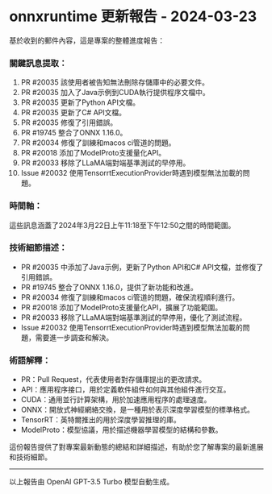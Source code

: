 # onnxruntime 更新報告 - 2024-03-23

基於收到的郵件內容，這是專案的整體進度報告：

### 關鍵訊息提取：
1. PR #20035 該使用者被告知無法刪除存儲庫中的必要文件。
2. PR #20035 加入了Java示例到CUDA執行提供程序文檔中。
3. PR #20035 更新了Python API文檔。
4. PR #20035 更新了C# API文檔。
5. PR #20035 修復了引用錯誤。
6. PR #19745 整合了ONNX 1.16.0。
7. PR #20034 修復了訓練和macos ci管道的問題。
8. PR #20018 添加了ModelProto支援量化API。
9. PR #20033 移除了LLaMA端對端基準測試的早停用。
10. Issue #20032 使用TensorrtExecutionProvider時遇到模型無法加載的問題。

### 時間軸：
這些訊息涵蓋了2024年3月22日上午11:18至下午12:50之間的時間範圍。

### 技術細節描述：
- PR #20035 中添加了Java示例，更新了Python API和C# API文檔，並修復了引用錯誤。
- PR #19745 整合了ONNX 1.16.0，提供了新功能和改進。
- PR #20034 修復了訓練和macos ci管道的問題，確保流程順利進行。
- PR #20018 添加了ModelProto支援量化API，擴展了功能範圍。
- PR #20033 移除了LLaMA端對端基準測試的早停用，優化了測試流程。
- Issue #20032 使用TensorrtExecutionProvider時遇到模型無法加載的問題，需要進一步調查和解決。

### 術語解釋：
- PR：Pull Request，代表使用者對存儲庫提出的更改請求。
- API：應用程序接口，用於定義軟件組件如何與其他組件進行交互。
- CUDA：通用並行計算架構，用於加速應用程序的處理速度。
- ONNX：開放式神經網絡交換，是一種用於表示深度學習模型的標準格式。
- TensorRT：英特爾推出的用於深度學習推理的庫。
- ModelProto：模型協議，用於描述機器學習模型的結構和參數。

這份報告提供了對專案最新動態的總結和詳細描述，有助於您了解專案的最新進展和技術細節。

---

以上報告由 OpenAI GPT-3.5 Turbo 模型自動生成。
